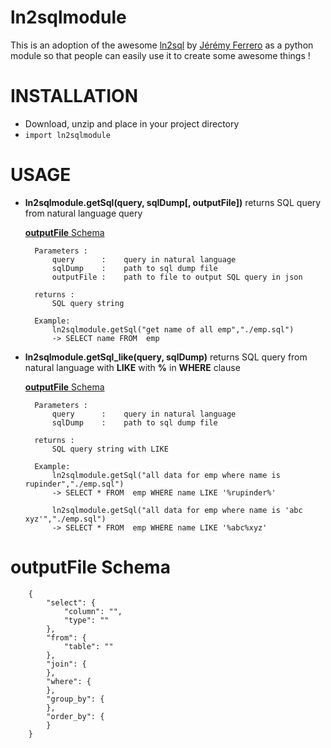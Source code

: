 # ln2sqlmodule

This is an adoption of the awesome [ln2sql](https://github.com/FerreroJeremy/ln2sql) by [Jérémy Ferrero](https://github.com/FerreroJeremy) as a python module so that people can easily use it to create some awesome things !

# INSTALLATION

- Download, unzip and place in your project directory
- `import ln2sqlmodule`

# USAGE

- **ln2sqlmodule.getSql(query, sqlDump[, outputFile])**
	returns SQL query from natural language query
	
	[**outputFile** Schema](#outputfile-schema)

	    Parameters :
			query      :    query in natural language
			sqlDump    :    path to sql dump file    
			outputFile :    path to file to output SQL query in json       
		
		returns : 
			SQL query string

		Example:
			ln2sqlmodule.getSql("get name of all emp","./emp.sql")
			-> SELECT name FROM  emp

- **ln2sqlmodule.getSql_like(query, sqlDump)**
	returns SQL query from natural language with **LIKE** with **%** in **WHERE** clause
	
	[**outputFile** Schema](#outputfile-schema)

	    Parameters :
			query      :    query in natural language
			sqlDump    :    path to sql dump file           
		
		returns : 
			SQL query string with LIKE

		Example:
			ln2sqlmodule.getSql("all data for emp where name is rupinder","./emp.sql")
			-> SELECT * FROM  emp WHERE name LIKE '%rupinder%'

			ln2sqlmodule.getSql("all data for emp where name is 'abc xyz'","./emp.sql")
			-> SELECT * FROM  emp WHERE name LIKE '%abc%xyz'

 

# **outputFile** Schema
	
	    {
			"select": {
				"column": "",
				"type": ""
			},
			"from": {
				"table": ""
			},
			"join": {
			},
			"where": {
			},
			"group_by": {
			},
			"order_by": {
			}
		}